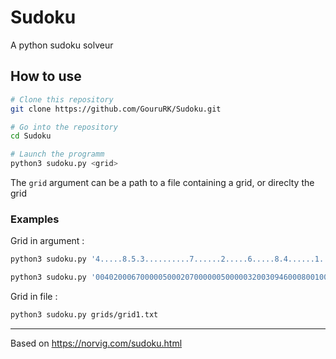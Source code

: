 # Sudoku

A python sudoku solveur

## How to use

```bash
# Clone this repository
git clone https://github.com/GouruRK/Sudoku.git

# Go into the repository
cd Sudoku

# Launch the programm
python3 sudoku.py <grid>
```

The `grid` argument can be a path to a file containing a grid, or direclty the grid

### Examples

Grid in argument :
```bash
python3 sudoku.py '4.....8.5.3..........7......2.....6.....8.4......1.......6.3.7.5..2.....1.4......'

python3 sudoku.py '004020006700000500020700000050000032003094600080010000305900000090000043000073200'
```

Grid in file :

```bash
python3 sudoku.py grids/grid1.txt
```

___

Based on https://norvig.com/sudoku.html